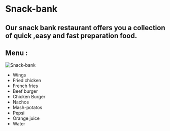 # Snack-bank
## Our snack bank restaurant offers you a collection of quick ,easy and fast preparation food.

## Menu : 
![Snack-bank](https://www.city.ac.uk/__data/assets/image/0012/693975/varieties/breakpoint-max.jpg)
- Wings 
- Fried chicken
- French fries 
- Beef burger
- Chicken Burger
- Nachos
- Mash-potatos
- Pepsi 
- Orange juice 
- Water
